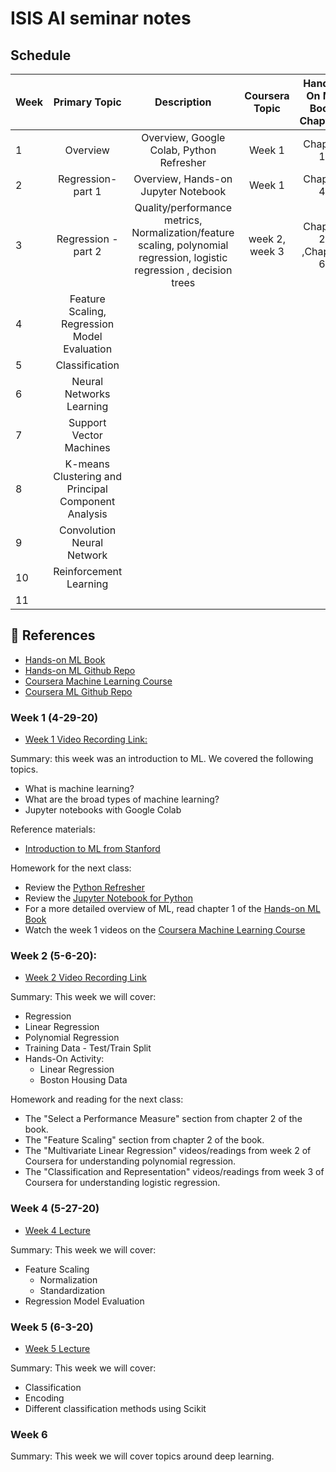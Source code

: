 # ISIS AI seminar notes

## Schedule

| Week | Primary Topic | Description | Coursera Topic | Hands-On ML Book Chapters | 
|-------------|:-------------:|:-------------:|:-------------:|:-------------:|
| 1 | Overview | Overview, Google Colab, Python Refresher | Week 1 | Chapter 1 | 
| 2 | Regression- part 1 | Overview, Hands-on Jupyter Notebook | Week 1 | Chapter 4 |  |
| 3 | Regression - part 2 | Quality/performance metrics, Normalization/feature scaling, polynomial regression, logistic regression , decision trees| week 2, week 3 | Chapter 2 ,Chapter 6 |  |
| 4 | Feature Scaling, Regression Model Evaluation |  |  |  |  |
| 5 | Classification |  |  |  |  |
| 6 | Neural Networks Learning |  |  |  |  |
| 7 | Support Vector Machines |  |  |  |  |
| 8 | K-means Clustering and Principal Component Analysis |  |  |  |  |
| 9 | Convolution Neural Network |  |  |  |  |
| 10| Reinforcement Learning |  |  |  |  |
| 11 |  |  |  |  |  |

## :memo: References

- [Hands-on ML Book](https://catalog.library.vanderbilt.edu/permalink/01VAN_INST/6ll2l/alma991043641697603276)
- [Hands-on ML Github Repo](https://github.com/tornikeo/handson-ml2)
- [Coursera Machine Learning Course](https://www.coursera.org/learn/machine-learning)
- [Coursera ML Github Repo](https://github.com/vkosuri/CourseraMachineLearning)

### Week 1 (4-29-20)

- [Week 1 Video Recording Link:]( https://youtu.be/zdjzJPbtZTA)

Summary: this week was an introduction to ML. We covered the following topics.

- What is machine learning?
- What are the broad types of machine learning?
- Jupyter notebooks with Google Colab

Reference materials:

- [Introduction to ML from Stanford](http://cs229.stanford.edu/notes2020spring/lecture1_slide.pdf)

Homework for the next class:

- Review the [Python Refresher](http://cs229.stanford.edu/section/cs229_python_tutorial/cs229_python_friday.pdf)
- Review the [Jupyter Notebook for Python](https://colab.research.google.com/github/cs231n/cs231n.github.io/blob/master/python-colab.ipynb)
- For a more detailed overview of ML, read chapter 1 of the [Hands-on ML Book](https://catalog.library.vanderbilt.edu/permalink/01VAN_INST/6ll2l/alma991043641697603276)
- Watch the week 1 videos on the [Coursera Machine Learning Course](https://www.coursera.org/learn/machine-learning)


### Week 2 (5-6-20):
- [Week 2 Video Recording Link](https://youtu.be/v4V7do7CvGM)

Summary: This week we will cover:

- Regression
- Linear Regression
- Polynomial Regression
- Training Data - Test/Train Split
- Hands-On Activity:
  - Linear Regression
  - Boston Housing Data

Homework and reading for the next class:

- The "Select a Performance Measure" section from chapter 2 of the book.
- The "Feature Scaling" section from chapter 2 of the book.
- The "Multivariate Linear Regression" videos/readings from week 2 of Coursera for understanding polynomial regression.
- The "Classification and Representation" videos/readings from week 3 of Coursera for understanding logistic regression.

### Week 4 (5-27-20)
- [Week 4 Lecture](https://youtu.be/JpGF-yA23VI)

Summary: This week we will cover:

- Feature Scaling
  - Normalization
  - Standardization
- Regression Model Evaluation


### Week 5 (6-3-20)
- [Week 5 Lecture](https://youtu.be/Im-du-q5cDQ)

Summary: This week we will cover:

- Classification
- Encoding
- Different classification methods using Scikit

### Week 6

Summary: This week we will cover topics around deep learning.
